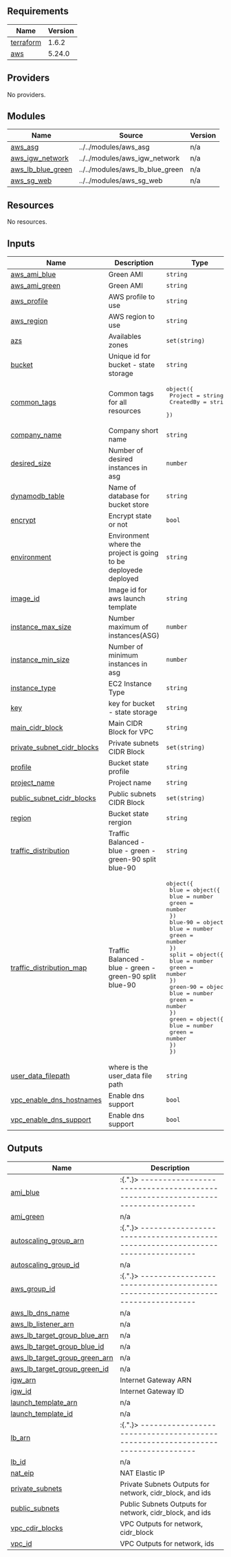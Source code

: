 <!-- BEGIN_TF_DOCS -->
## Requirements

| Name | Version |
|------|---------|
| <a name="requirement_terraform"></a> [terraform](#requirement\_terraform) | 1.6.2 |
| <a name="requirement_aws"></a> [aws](#requirement\_aws) | 5.24.0 |

## Providers

No providers.

## Modules

| Name | Source | Version |
|------|--------|---------|
| <a name="module_aws_asg"></a> [aws\_asg](#module\_aws\_asg) | ../../modules/aws_asg | n/a |
| <a name="module_aws_igw_network"></a> [aws\_igw\_network](#module\_aws\_igw\_network) | ../../modules/aws_igw_network | n/a |
| <a name="module_aws_lb_blue_green"></a> [aws\_lb\_blue\_green](#module\_aws\_lb\_blue\_green) | ../../modules/aws_lb_blue_green | n/a |
| <a name="module_aws_sg_web"></a> [aws\_sg\_web](#module\_aws\_sg\_web) | ../../modules/aws_sg_web | n/a |

## Resources

No resources.

## Inputs

| Name | Description | Type | Default | Required |
|------|-------------|------|---------|:--------:|
| <a name="input_aws_ami_blue"></a> [aws\_ami\_blue](#input\_aws\_ami\_blue) | Green AMI | `string` | n/a | yes |
| <a name="input_aws_ami_green"></a> [aws\_ami\_green](#input\_aws\_ami\_green) | Green AMI | `string` | n/a | yes |
| <a name="input_aws_profile"></a> [aws\_profile](#input\_aws\_profile) | AWS profile to use | `string` | n/a | yes |
| <a name="input_aws_region"></a> [aws\_region](#input\_aws\_region) | AWS region to use | `string` | n/a | yes |
| <a name="input_azs"></a> [azs](#input\_azs) | Availables zones | `set(string)` | n/a | yes |
| <a name="input_bucket"></a> [bucket](#input\_bucket) | Unique id for bucket - state storage | `string` | n/a | yes |
| <a name="input_common_tags"></a> [common\_tags](#input\_common\_tags) | Common tags for all resources | <pre>object({<br>    Project   = string<br>    CreatedBy = string<br>  })</pre> | n/a | yes |
| <a name="input_company_name"></a> [company\_name](#input\_company\_name) | Company short name | `string` | n/a | yes |
| <a name="input_desired_size"></a> [desired\_size](#input\_desired\_size) | Number of desired instances in asg | `number` | n/a | yes |
| <a name="input_dynamodb_table"></a> [dynamodb\_table](#input\_dynamodb\_table) | Name of database for bucket store | `string` | n/a | yes |
| <a name="input_encrypt"></a> [encrypt](#input\_encrypt) | Encrypt state or not | `bool` | n/a | yes |
| <a name="input_environment"></a> [environment](#input\_environment) | Environment where the project is going to be deployede deployed | `string` | n/a | yes |
| <a name="input_image_id"></a> [image\_id](#input\_image\_id) | Image id for aws launch template | `string` | n/a | yes |
| <a name="input_instance_max_size"></a> [instance\_max\_size](#input\_instance\_max\_size) | Number maximum of instances(ASG) | `number` | n/a | yes |
| <a name="input_instance_min_size"></a> [instance\_min\_size](#input\_instance\_min\_size) | Number of minimum instances in asg | `number` | n/a | yes |
| <a name="input_instance_type"></a> [instance\_type](#input\_instance\_type) | EC2 Instance Type | `string` | n/a | yes |
| <a name="input_key"></a> [key](#input\_key) | key for bucket - state storage | `string` | n/a | yes |
| <a name="input_main_cidr_block"></a> [main\_cidr\_block](#input\_main\_cidr\_block) | Main CIDR Block for VPC | `string` | n/a | yes |
| <a name="input_private_subnet_cidr_blocks"></a> [private\_subnet\_cidr\_blocks](#input\_private\_subnet\_cidr\_blocks) | Private subnets CIDR Block | `set(string)` | n/a | yes |
| <a name="input_profile"></a> [profile](#input\_profile) | Bucket state profile | `string` | n/a | yes |
| <a name="input_project_name"></a> [project\_name](#input\_project\_name) | Project name | `string` | n/a | yes |
| <a name="input_public_subnet_cidr_blocks"></a> [public\_subnet\_cidr\_blocks](#input\_public\_subnet\_cidr\_blocks) | Public subnets CIDR Block | `set(string)` | n/a | yes |
| <a name="input_region"></a> [region](#input\_region) | Bucket state rergion | `string` | n/a | yes |
| <a name="input_traffic_distribution"></a> [traffic\_distribution](#input\_traffic\_distribution) | Traffic Balanced - blue - green - green-90 split blue-90 | `string` | n/a | yes |
| <a name="input_traffic_distribution_map"></a> [traffic\_distribution\_map](#input\_traffic\_distribution\_map) | Traffic Balanced - blue - green - green-90 split blue-90 | <pre>object({<br>    blue = object({<br>      blue  = number<br>      green = number<br>    })<br>    blue-90 = object({<br>      blue  = number<br>      green = number<br>    })<br>    split = object({<br>      blue  = number<br>      green = number<br>    })<br>    green-90 = object({<br>      blue  = number<br>      green = number<br>    })<br>    green = object({<br>      blue  = number<br>      green = number<br>    })<br>  })</pre> | n/a | yes |
| <a name="input_user_data_filepath"></a> [user\_data\_filepath](#input\_user\_data\_filepath) | where is the user\_data file path | `string` | n/a | yes |
| <a name="input_vpc_enable_dns_hostnames"></a> [vpc\_enable\_dns\_hostnames](#input\_vpc\_enable\_dns\_hostnames) | Enable dns support | `bool` | n/a | yes |
| <a name="input_vpc_enable_dns_support"></a> [vpc\_enable\_dns\_support](#input\_vpc\_enable\_dns\_support) | Enable dns support | `bool` | n/a | yes |

## Outputs

| Name | Description |
|------|-------------|
| <a name="output_ami_blue"></a> [ami\_blue](#output\_ami\_blue) | :{.".}> ------------------------------------------------------------------------------ |
| <a name="output_ami_green"></a> [ami\_green](#output\_ami\_green) | n/a |
| <a name="output_autoscaling_group_arn"></a> [autoscaling\_group\_arn](#output\_autoscaling\_group\_arn) | :{.".}> ------------------------------------------------------------------------------ |
| <a name="output_autoscaling_group_id"></a> [autoscaling\_group\_id](#output\_autoscaling\_group\_id) | n/a |
| <a name="output_aws_group_id"></a> [aws\_group\_id](#output\_aws\_group\_id) | :{.".}> ------------------------------------------------------------------------------ |
| <a name="output_aws_lb_dns_name"></a> [aws\_lb\_dns\_name](#output\_aws\_lb\_dns\_name) | n/a |
| <a name="output_aws_lb_listener_arn"></a> [aws\_lb\_listener\_arn](#output\_aws\_lb\_listener\_arn) | n/a |
| <a name="output_aws_lb_target_group_blue_arn"></a> [aws\_lb\_target\_group\_blue\_arn](#output\_aws\_lb\_target\_group\_blue\_arn) | n/a |
| <a name="output_aws_lb_target_group_blue_id"></a> [aws\_lb\_target\_group\_blue\_id](#output\_aws\_lb\_target\_group\_blue\_id) | n/a |
| <a name="output_aws_lb_target_group_green_arn"></a> [aws\_lb\_target\_group\_green\_arn](#output\_aws\_lb\_target\_group\_green\_arn) | n/a |
| <a name="output_aws_lb_target_group_green_id"></a> [aws\_lb\_target\_group\_green\_id](#output\_aws\_lb\_target\_group\_green\_id) | n/a |
| <a name="output_igw_arn"></a> [igw\_arn](#output\_igw\_arn) | Internet Gateway ARN |
| <a name="output_igw_id"></a> [igw\_id](#output\_igw\_id) | Internet Gateway ID |
| <a name="output_launch_template_arn"></a> [launch\_template\_arn](#output\_launch\_template\_arn) | n/a |
| <a name="output_launch_template_id"></a> [launch\_template\_id](#output\_launch\_template\_id) | n/a |
| <a name="output_lb_arn"></a> [lb\_arn](#output\_lb\_arn) | :{.".}> ------------------------------------------------------------------------------ |
| <a name="output_lb_id"></a> [lb\_id](#output\_lb\_id) | n/a |
| <a name="output_nat_eip"></a> [nat\_eip](#output\_nat\_eip) | NAT Elastic IP |
| <a name="output_private_subnets"></a> [private\_subnets](#output\_private\_subnets) | Private Subnets Outputs for network, cidr\_block, and ids |
| <a name="output_public_subnets"></a> [public\_subnets](#output\_public\_subnets) | Public Subnets Outputs for network, cidr\_block, and ids |
| <a name="output_vpc_cdir_blocks"></a> [vpc\_cdir\_blocks](#output\_vpc\_cdir\_blocks) | VPC Outputs for network, cidr\_block |
| <a name="output_vpc_id"></a> [vpc\_id](#output\_vpc\_id) | VPC Outputs for network, ids |
<!-- END_TF_DOCS -->